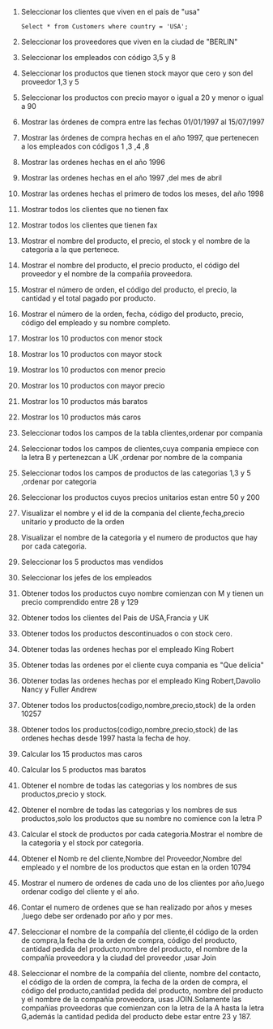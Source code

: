 1.  Seleccionar los clientes que viven en el país de "usa"

        Select * from Customers where country = 'USA';

2.  Seleccionar los proveedores que viven en la ciudad de "BERLIN"
  
3.  Seleccionar los empleados con código 3,5 y 8

4.  Seleccionar los productos que tienen stock mayor que cero y son del proveedor 1,3 y 5
 
5.  Seleccionar los productos con precio mayor o igual a 20 y menor o igual a 90
  
6.  Mostrar las órdenes de compra entre las fechas 01/01/1997 al 15/07/1997
 
7.  Mostrar las órdenes de compra hechas en el año 1997, que pertenecen a los empleados con códigos 1 ,3 ,4 ,8

8.  Mostrar las ordenes hechas en el año 1996 

9.  Mostrar las ordenes hechas en el año 1997 ,del mes de abril
   
10. Mostrar las ordenes hechas el primero de todos los meses, del año 1998
   
11. Mostrar todos los clientes que no tienen fax
    
12. Mostrar todos los clientes que tienen fax
  
13. Mostrar el nombre del producto, el precio, el stock y el nombre de la categoría a la que pertenece.

14. Mostrar el nombre del producto, el precio producto, el código del proveedor y el nombre de la compañía proveedora.

15. Mostrar el número de orden, el código del producto, el precio, la cantidad y el total pagado por producto.
    
16. Mostrar el número de la orden, fecha, código del producto, precio, código del empleado y su nombre completo.

17. Mostrar los 10 productos con menor stock

18. Mostrar los 10 productos con mayor stock
       
19. Mostrar los 10 productos con menor precio

20. Mostrar los 10 productos con mayor precio
        
21. Mostrar los 10 productos más baratos
       
22. Mostrar los 10 productos más caros

23. Seleccionar todos los campos de la tabla clientes,ordenar por compania
        
24. Seleccionar todos los campos de clientes,cuya compania empiece con la letra B y pertenezcan a UK ,ordenar por nombre de la compania

25. Seleccionar todos los campos de productos de las categorias 1,3 y 5
    ,ordenar por categoria
        
26. Seleccionar los productos cuyos precios unitarios estan entre 50 y 200
        
27. Visualizar el nombre y el id de la compania del cliente,fecha,precio unitario y producto de la orden
        
28. Visualizar el nombre de la categoria y el numero de productos que hay por cada categoria.
        
29. Seleccionar los 5 productos mas vendidos

30. Seleccionar los jefes de los empleados

31. Obtener todos los productos cuyo nombre comienzan con M y tienen un precio comprendido entre 28 y 129


32. Obtener todos los clientes del Pais de USA,Francia y UK
 

33. Obtener todos los productos descontinuados o con stock cero.
 

34. Obtener todas las ordenes hechas por el empleado King Robert
        

35. Obtener todas las ordenes por el cliente cuya compania es "Que delicia"
        


36. Obtener todas las ordenes hechas por el empleado King
    Robert,Davolio Nancy y Fuller Andrew
    
37. Obtener todos los productos(codigo,nombre,precio,stock) de la orden
    10257
       
38. Obtener todos los productos(codigo,nombre,precio,stock) de las ordenes hechas desde 1997 hasta la fecha de hoy.

39. Calcular los 15 productos mas caros
        
40. Calcular los 5 productos mas baratos     

41. Obtener el nombre de todas las categorias y los nombres de sus productos,precio y stock.
       
42. Obtener el nombre de todas las categorias y los nombres de sus productos,solo los productos que su nombre no comience con la letra
    P

43. Calcular el stock de productos por cada categoria.Mostrar el nombre de la categoria y el stock por categoria.       

44. Obtener el Nomb re del cliente,Nombre del Proveedor,Nombre del empleado y el nombre de los productos que estan en la orden 10794


45. Mostrar el numero de ordenes de cada uno de los clientes por año,luego ordenar codigo del cliente y el año.
               
46. Contar el numero de ordenes que se han realizado por años y meses ,luego debe ser ordenado por año y por mes.
                
47. Seleccionar el nombre de la compañía del cliente,él código de la orden de compra,la fecha de la orden de compra, código del producto, cantidad pedida del producto,nombre del producto, el nombre de la compañía proveedora y la ciudad del proveedor ,usar Join
              
48. Seleccionar el nombre de la compañía del cliente, nombre del contacto, el código de la orden de compra, la fecha de la orden de compra, el código del producto,cantidad pedida del producto, nombre del producto y el nombre de la compañía proveedora, usas JOIN.Solamente las compañías proveedoras que comienzan con la letra de la A hasta la letra G,además la cantidad pedida del producto debe estar entre 23 y 187.
              
